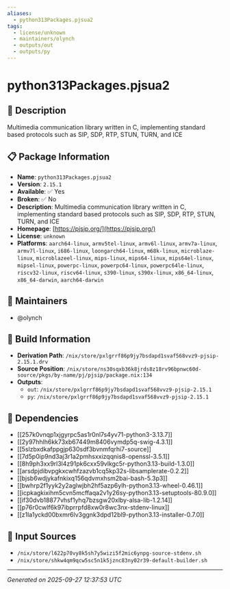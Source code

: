 ```yaml
---
aliases:
  - python313Packages.pjsua2
tags:
  - license/unknown
  - maintainers/olynch
  - outputs/out
  - outputs/py
---
```


# python313Packages.pjsua2

## 📝 Description

Multimedia communication library written in C, implementing standard based protocols such as SIP, SDP, RTP, STUN, TURN, and ICE

## 📋 Package Information

- **Name**: `python313Packages.pjsua2`
- **Version**: `2.15.1`
- **Available**: ✅ Yes
- **Broken**: ✅ No
- **Description**: Multimedia communication library written in C, implementing standard based protocols such as SIP, SDP, RTP, STUN, TURN, and ICE
- **Homepage**: [https://pjsip.org/](https://pjsip.org/)
- **License**: `unknown`
- **Platforms**: `aarch64-linux`, `armv5tel-linux`, `armv6l-linux`, `armv7a-linux`, `armv7l-linux`, `i686-linux`, `loongarch64-linux`, `m68k-linux`, `microblaze-linux`, `microblazeel-linux`, `mips-linux`, `mips64-linux`, `mips64el-linux`, `mipsel-linux`, `powerpc-linux`, `powerpc64-linux`, `powerpc64le-linux`, `riscv32-linux`, `riscv64-linux`, `s390-linux`, `s390x-linux`, `x86_64-linux`, `x86_64-darwin`, `aarch64-darwin`
## 👥 Maintainers

- @olynch


## 🔧 Build Information

- **Derivation Path**: `/nix/store/pxlgrrf86p9jy7bsdapd1svaf568vvz9-pjsip-2.15.1.drv`
- **Source Position**: `/nix/store/ns30sqxb36k8jrds8z18rv96bpnwc60d-source/pkgs/by-name/pj/pjsip/package.nix:134`
- **Outputs**:
  - `out`:  `/nix/store/pxlgrrf86p9jy7bsdapd1svaf568vvz9-pjsip-2.15.1`
  - `py`:  `/nix/store/pxlgrrf86p9jy7bsdapd1svaf568vvz9-pjsip-2.15.1`

## 🔗 Dependencies

- [[257k0vnqp1xjgyrpc5as1r0nl7s4yv71-python3-3.13.7]]
- [[2y97hhlh6kk73xb67449m8406vymdp5q-swig-4.3.1]]
- [[5slzbxdkafppgjp630sdf3bvnmfqrhi7-source]]
- [[7d5p0ip9nd3aj3r1a2pmhsxxizqqnis8-openssl-3.5.1]]
- [[8h9ph3xx9rl3l4z91pk6cxx59vlkgc5r-python3.13-build-1.3.0]]
- [[arsdpjdibvpgkxcwhfzazvb1cq5kp32s-libsamplerate-0.2.2]]
- [[bjsb6wdjykafnkixq156qdvmxhsm2bai-bash-5.3p3]]
- [[bwhrp2f1yyk2y2aglwjbh2hf5azp6ylh-python3.13-wheel-0.46.1]]
- [[icpkagkixihm5cvn5mcffaqa2v1y26sy-python3.13-setuptools-80.9.0]]
- [[if30dvb18877vhsf1yhq7bzsgw20xlby-alsa-lib-1.2.14]]
- [[p76r0cwlf6k97ibprrpfd8xw0r8wc3nx-stdenv-linux]]
- [[z1la1yckd00bxmr6lv3ggnk3dpd12bl9-python3.13-installer-0.7.0]]

## 📁 Input Sources

- `/nix/store/l622p70vy8k5sh7y5wizi5f2mic6ynpg-source-stdenv.sh`
- `/nix/store/shkw4qm9qcw5sc5n1k5jznc83ny02r39-default-builder.sh`

---
*Generated on 2025-09-27 12:37:53 UTC*
